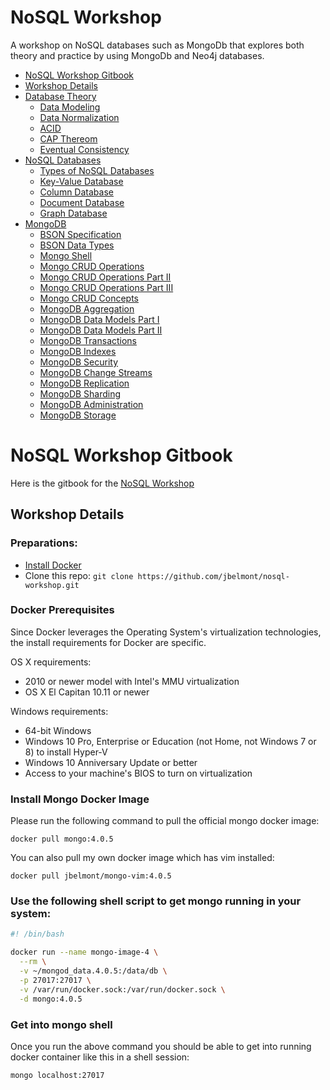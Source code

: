 # NoSQL Workshop

A workshop on NoSQL databases such as MongoDb that explores both theory and practice by using MongoDb and Neo4j databases.

* [NoSQL Workshop Gitbook](#api-workshop-gitbook)
* [Workshop Details](#workshop-details)
* [Database Theory](docs/database-theory.md)
    * [Data Modeling](docs/data-modeling.md)
    * [Data Normalization](docs/data-normalization.md)
    * [ACID](docs/acid.md)
    * [CAP Thereom](docs/cap.md)
    * [Eventual Consistency](docs/eventual-consistency.md)
* [NoSQL Databases](docs/nosql-databases.md)
    * [Types of NoSQL Databases](docs/types-of-nosql-databases.md)
    * [Key-Value Database](docs/key-value-database.md)
    * [Column Database](docs/column-database.md)
    * [Document Database](docs/document-database.md)
    * [Graph Database](docs/graph-database.md)
* [MongoDB](docs/mongodb.md)
    * [BSON Specification](docs/bson-specification.md)
    * [BSON Data Types](docs/bson-data-types.md)
    * [Mongo Shell](docs/mongo-shell.md)
    * [Mongo CRUD Operations](docs/mongo-crud-operations.md)
    * [Mongo CRUD Operations Part II](docs/mongo-crud-operations-part2.md)
    * [Mongo CRUD Operations Part III](docs/mongo-crud-operations-part3.md)
    * [Mongo CRUD Concepts](docs/mongo-crud-concepts.md)
    * [MongoDB Aggregation](docs/mongodb-aggregation.md)
    * [MongoDB Data Models Part I](docs/mongodb_data_models_part_I.md)
    * [MongoDB Data Models Part II](docs/mongodb_data_models_part_II.md)
    * [MongoDB Transactions](docs/mongodb_transactions.md)
    * [MongoDB Indexes](docs/mongodb_indexes.md)
    * [MongoDB Security](docs/mongodb_security.md)
    * [MongoDB Change Streams](docs/mongodb_change_streams.md)
    * [MongoDB Replication](docs/mongodb_replication.md)
    * [MongoDB Sharding](docs/mongodb_sharding.md)
    * [MongoDB Administration](docs/mongodb_administration.md)
    * [MongoDB Storage](docs/mongodb_storage.md)

# NoSQL Workshop Gitbook

Here is the gitbook for the [NoSQL Workshop](https://www.marcelbelmont.com/nosql-workshop)

## Workshop Details

### Preparations:

* [Install Docker](https://docs.docker.com/engine/installation/)
* Clone this repo: `git clone https://github.com/jbelmont/nosql-workshop.git`

### Docker Prerequisites

Since Docker leverages the Operating System's virtualization technologies, the install requirements for Docker are specific.

OS X requirements:

- 2010 or newer model with Intel's MMU virtualization
- OS X El Capitan 10.11 or newer

Windows requirements:

- 64-bit Windows
- Windows 10 Pro, Enterprise or Education (not Home, not Windows 7 or 8) to install Hyper-V
- Windows 10 Anniversary Update or better
- Access to your machine's BIOS to turn on virtualization

### Install Mongo Docker Image

Please run the following command to pull the official mongo docker image:

`docker pull mongo:4.0.5`

You can also pull my own docker image which has vim installed:

`docker pull jbelmont/mongo-vim:4.0.5`


### Use the following shell script to get mongo running in your system:

```bash
#! /bin/bash

docker run --name mongo-image-4 \
  --rm \
  -v ~/mongod_data.4.0.5:/data/db \
  -p 27017:27017 \
  -v /var/run/docker.sock:/var/run/docker.sock \
  -d mongo:4.0.5
```

### Get into mongo shell

Once you run the above command you should be able to get into running docker container like this in a shell session:

`mongo localhost:27017`
